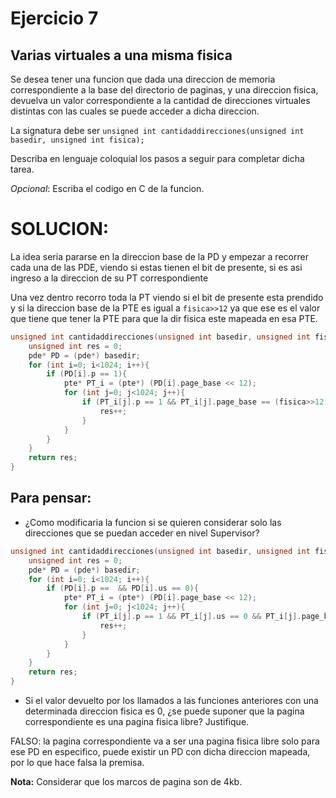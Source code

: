# Ejercicio 7
## Varias virtuales a una misma fisica
Se desea tener una funcion que dada una direccion de memoria correspondiente a la base del directorio de paginas, y una direccion fisica, devuelva un valor correspondiente a la cantidad de direcciones virtuales distintas con las cuales se puede acceder a dicha direccion.

La signatura debe ser `unsigned int cantidaddirecciones(unsigned int basedir, unsigned int fisica);`

Describa en lenguaje coloquial los pasos a seguir para completar dicha tarea.

*Opcional*: Escriba el codigo en C de la funcion.

# SOLUCION:

La idea seria pararse en la direccion base de la PD y empezar a recorrer cada una de las PDE, viendo si estas tienen el bit de presente, si es asi ingreso a la direccion de su PT correspondiente

Una vez dentro recorro toda la PT viendo si el bit de presente esta prendido y si la direccion base de la PTE es igual a `fisica>>12` ya que ese es el valor que tiene que tener la PTE para que la dir fisica este mapeada en esa PTE.

```c
unsigned int cantidaddirecciones(unsigned int basedir, unsigned int fisica){
    unsigned int res = 0;
    pde* PD = (pde*) basedir;
    for (int i=0; i<1024; i++){
        if (PD[i].p == 1){
            pte* PT_i = (pte*) (PD[i].page_base << 12);
            for (int j=0; j<1024; j++){
                if (PT_i[j].p == 1 && PT_i[j].page_base == (fisica>>12)){
                    res++;
                }
            }
        }
    }
    return res;
}
```

## Para pensar:
- ¿Como modificaria la funcion si se quieren considerar solo las direcciones que se puedan acceder en nivel Supervisor?
  
```c
unsigned int cantidaddirecciones(unsigned int basedir, unsigned int fisica){
    unsigned int res = 0;
    pde* PD = (pde*) basedir;
    for (int i=0; i<1024; i++){
        if (PD[i].p ==  && PD[i].us == 0){
            pte* PT_i = (pte*) (PD[i].page_base << 12);
            for (int j=0; j<1024; j++){
                if (PT_i[j].p == 1 && PT_i[j].us == 0 && PT_i[j].page_base == (fisica>>12)){
                    res++;
                }
            }
        }
    }
    return res;
}
```
  
- Si el valor devuelto por los llamados a las funciones anteriores con una determinada direccion fisica es 0, 
    ¿se  puede suponer que la pagina correspondiente es una pagina fisica libre? Justifique.
    
FALSO: la pagina correspondiente va a ser una pagina fisica libre solo para ese PD en especifico, puede existir un PD con dicha direccion mapeada, por lo que hace falsa la premisa.

**Nota:** Considerar que los marcos de pagina son de 4kb.